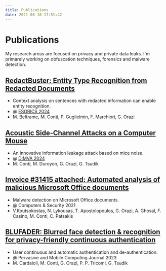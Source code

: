 ```yaml
---
title: Publications
date: 2021-06-10 17:51:42
---
```


# Publications
My research areas are focused on privacy and private data leaks. I'm primarely working on obfuscation techniques, forensics and malware detection.

## [RedactBuster: Entity Type Recognition from Redacted Documents](https://arxiv.org/abs/2404.12991)
- Context analysis on sentences with redacted information can enable entity recognition.
- @ [ESORICS 2024](https://esorics2024.org/)
- M. Beltrame, M. Conti, P. Guglielmin, F. Marchiori, G. Orazi

## [Acoustic Side-Channel Attacks on a Computer Mouse](https://link.springer.com/chapter/10.1007/978-3-031-64171-8_3)
- An innovative information leakage attack based on mice noise.
- @ [DIMVA 2024](https://www.dimva.org/dimva2024/)
-  M. Conti, M. Duroyon, G. Orazi, G. Tsudik

## [Invoice #31415 attached: Automated analysis of malicious Microsoft Office documents](https://www.sciencedirect.com/science/article/pii/S0167404821004053)
- Malware detection on Microsoft Office documents.
- @ Computers & Security 2021
- V.Koutsokostas, N. Lykousas, T. Apostolopoulos, G. Orazi, A. Ghosal, F. Casino, M. Conti, C. Patsakis

## [BLUFADER: Blurred face detection & recognition for privacy-friendly continuous authentication](https://www.sciencedirect.com/science/article/pii/S1574119223000597)
- User continuous and automatic authentication and de-authentication.
- @ Pervasive and Mobile Computing Journal 2023
- M. Cardaioli, M. Conti, G. Orazi, P. P. Tricomi, G. Tsudik

